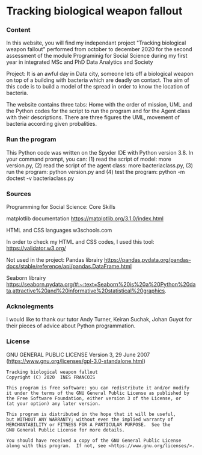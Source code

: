 # Tracking biological weapon fallout

### Content 

In this website, you will find my independant project "Tracking biological weapon fallout" performed from october to december 2020 
for the second assessment of the module Programinig for Social Science during my first year in integrated MSc and PhD Data Analytics and Society 

Project: 
It is an awful day in Data city,  someone lets off a biological weapon on top of a building with bacteria which are deadly on contact. The aim of this
code is to build a model of the spread in order to know the location of bacteria.

The website contains three tabs: Home with the order of mission, UML and the Python codes for the script to run the program and for the Agent class with their descriptions.
There are three figures the UML, movement of bacteria according given probalities. 

### Run the program  
This Python code was written on the Spyder IDE with  Python version 3.8. In your command prompt, you can: (1) read the script of model: more version.py,
(2) read the  script of the agent class: more bacteriaclass.py, (3) run the program: python version.py and (4) test the program: python -m doctest -v bacteriaclass.py

### Sources 

Programming for Social Science: Core Skills 

matplotlib documentation https://matplotlib.org/3.1.0/index.html

HTML and CSS languages w3schools.com

In order to check my HTML and CSS codes, I used this tool: https://validator.w3.org/

Not used in the project:
Pandas librairy https://pandas.pydata.org/pandas-docs/stable/reference/api/pandas.DataFrame.html

Seaborn librairy https://seaborn.pydata.org/#:~:text=Seaborn%20is%20a%20Python%20data,attractive%20and%20informative%20statistical%20graphics.


### Acknolegments

I would like to thank our tutor Andy Turner, Keiran Suchak, Johan Guyot for their pieces of advice about Python programmation.
			

### License 

GNU GENERAL PUBLIC LICENSE Version 3, 29 June 2007  (https://www.gnu.org/licenses/gpl-3.0-standalone.html)

	Tracking biological weapon fallout
	Copyright (C) 2020  INES FRANCOIS

	This program is free software: you can redistribute it and/or modify
    it under the terms of the GNU General Public License as published by
    the Free Software Foundation, either version 3 of the License, or
    (at your option) any later version.

    This program is distributed in the hope that it will be useful,
    but WITHOUT ANY WARRANTY; without even the implied warranty of
    MERCHANTABILITY or FITNESS FOR A PARTICULAR PURPOSE.  See the
    GNU General Public License for more details.

    You should have received a copy of the GNU General Public License
    along with this program.  If not, see <https://www.gnu.org/licenses/>.
